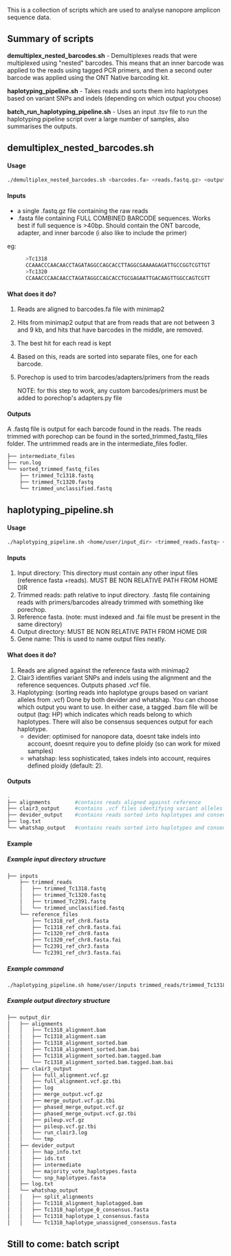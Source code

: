 This is a collection of scripts which are used to analyse nanopore amplicon sequence data. 



## Summary of scripts

**demultiplex_nested_barcodes.sh** - Demultiplexes reads that were multiplexed using "nested" barcodes. This means that an inner barcode was applied to the reads using tagged PCR primers, and then a second outer barcode was applied using the ONT Native barcoding kit.

**haplotyping_pipeline.sh** - Takes reads and sorts them into haplotypes based on variant SNPs and indels (depending on which output you choose)

**batch_run_haplotyping_pipeline.sh** - Uses an input .tsv file to run the haplotyping pipeline script over a large number of samples, also summarises the outputs.


## demultiplex_nested_barcodes.sh

#### Usage
```bash
./demultiplex_nested_barcodes.sh <barcodes.fa> <reads.fastq.gz> <output_directory>
```

#### Inputs
- a single .fastq.gz file containing the raw reads
- .fasta file containing FULL COMBINED BARCODE sequences. Works best if full sequence is >40bp. Should contain the ONT barcode, adapter, and inner barcode (i also like to include the primer)

eg:
```bash
      >Tc1318
      CCAAACCCAACAACCTAGATAGGCCAGCACCTTAGGCGAAAAGAGATTGCCGGTCGTTGT
      >Tc1320
      CCAAACCCAACAACCTAGATAGGCCAGCACCTGCGAGAATTGACAAGTTGGCCAGTCGTT
```
#### What does it do?
1. Reads are aligned to barcodes.fa file with minimap2
2. Hits from minimap2 output that are from reads that are not between 3 and 9 kb, and hits that have barcodes in the middle, are removed.
3. The best hit for each read is kept
4. Based on this, reads are sorted into separate files, one for each barcode.
5. Porechop is used to trim barcodes/adapters/primers from the reads

     NOTE: for this step to work, any custom barcodes/primers must be added to porechop's adapters.py file

#### Outputs
A .fastq file is output for each barcode found in the reads. The reads trimmed with porechop can be found in the sorted_trimmed_fastq_files folder. The untrimmed reads are in the intermediate_files fodler.
```bash
├── intermediate_files
├── run.log
└── sorted_trimmed_fastq_files
    ├── trimmed_Tc1318.fastq
    ├── trimmed_Tc1320.fastq
    └── trimmed_unclassified.fastq
```


## haplotyping_pipeline.sh

#### Usage
```bash
./haplotyping_pipeline.sh <home/user/input_dir> <trimmed_reads.fastq> <reference.fasta> </home/user/output_dir> <gene_name>
```
#### Inputs

1. Input directory: This directory must contain any other input files (reference fasta +reads). MUST BE NON RELATIVE PATH FROM HOME DIR
2. Trimmed reads: path relative to input directory. .fastq file containing reads with primers/barcodes already trimmed with something like porechop.
3. Reference fasta. (note: must indexed and .fai file must be present in the same directory)
4. Output directory: MUST BE NON RELATIVE PATH FROM HOME DIR
5. Gene name: This is used to name output files neatly.

#### What does it do?

1. Reads are aligned against the reference fasta with minimap2
2. Clair3 identifies variant SNPs and indels using the alignment and the reference sequences. Outputs phased .vcf file.
3. Haplotyping: (sorting reads into haplotype groups based on variant alleles from .vcf) Done by both devider and whatshap. You can choose which output you want to use. In either case, a tagged .bam file will be output (tag: HP) which indicates which reads belong to which haplotypes. There will also be consensus sequences output for each haplotype.
   - devider: optimised for nanopore data, doesnt take indels into account, doesnt require you to define ploidy (so can work for mixed samples)
   - whatshap: less sophisticated, takes indels into account, requires defined ploidy (default: 2).

#### Outputs
```bash
.
├── alignments        #contains reads aligned against reference
├── clair3_output     #contains .vcf files identifying variant alleles
├── devider_output    #contains reads sorted into haplotypes and consensus sequences for each haplotype
├── log.txt
└── whatshap_output   #contains reads sorted into haplotypes and consensus sequences for each haplotype
```

#### Example

##### Example input directory structure
```bash
├── inputs
    ├── trimmed_reads
    │   ├── trimmed_Tc1318.fastq
    │   ├── trimmed_Tc1320.fastq
    │   ├── trimmed_Tc2391.fastq
    │   └── trimmed_unclassified.fastq
    └── reference_files
        ├── Tc1318_ref_chr8.fasta
        ├── Tc1318_ref_chr8.fasta.fai
        ├── Tc1320_ref_chr8.fasta
        ├── Tc1320_ref_chr8.fasta.fai
        ├── Tc2391_ref_chr3.fasta
        └── Tc2391_ref_chr3.fasta.fai
```
##### Example command
```bash
./haplotyping_pipeline.sh home/user/inputs trimmed_reads/trimmed_Tc1318.fastq reference_files/Tc1318_ref_chr8.fasta /home/user/output_dir Tc1318
```

##### Example output directory structure
```bash
├── output_dir
│   ├── alignments
│   │   ├── Tc1318_alignment.bam
│   │   ├── Tc1318_alignment.sam
│   │   ├── Tc1318_alignment_sorted.bam
│   │   ├── Tc1318_alignment_sorted.bam.bai
│   │   ├── Tc1318_alignment_sorted.bam.tagged.bam
│   │   └── Tc1318_alignment_sorted.bam.tagged.bam.bai
│   ├── clair3_output
│   │   ├── full_alignment.vcf.gz
│   │   ├── full_alignment.vcf.gz.tbi
│   │   ├── log
│   │   ├── merge_output.vcf.gz
│   │   ├── merge_output.vcf.gz.tbi
│   │   ├── phased_merge_output.vcf.gz
│   │   ├── phased_merge_output.vcf.gz.tbi
│   │   ├── pileup.vcf.gz
│   │   ├── pileup.vcf.gz.tbi
│   │   ├── run_clair3.log
│   │   └── tmp
│   ├── devider_output
│   │   ├── hap_info.txt
│   │   ├── ids.txt
│   │   ├── intermediate
│   │   ├── majority_vote_haplotypes.fasta
│   │   └── snp_haplotypes.fasta
│   ├── log.txt
│   └── whatshap_output
│   │   ├── split_alignments
│   │   ├── Tc1318_alignment_haplotagged.bam
│   │   ├── Tc1318_haplotype_0_consensus.fasta
│   │   ├── Tc1318_haplotype_1_consensus.fasta
│   │   └── Tc1318_haplotype_unassigned_consensus.fasta
```

## Still to come: batch script
